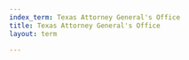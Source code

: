 ```yaml
---
index_term: Texas Attorney General's Office
title: Texas Attorney General's Office
layout: term

---
```

